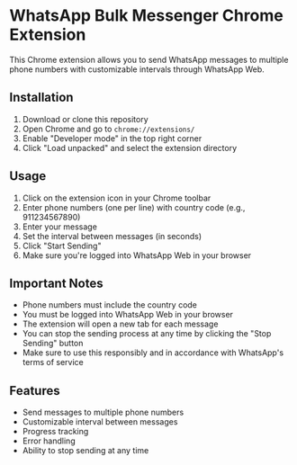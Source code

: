 # WhatsApp Bulk Messenger Chrome Extension

This Chrome extension allows you to send WhatsApp messages to multiple phone numbers with customizable intervals through WhatsApp Web.

## Installation

1. Download or clone this repository
2. Open Chrome and go to `chrome://extensions/`
3. Enable "Developer mode" in the top right corner
4. Click "Load unpacked" and select the extension directory

## Usage

1. Click on the extension icon in your Chrome toolbar
2. Enter phone numbers (one per line) with country code (e.g., 911234567890)
3. Enter your message
4. Set the interval between messages (in seconds)
5. Click "Start Sending"
6. Make sure you're logged into WhatsApp Web in your browser

## Important Notes

- Phone numbers must include the country code
- You must be logged into WhatsApp Web in your browser
- The extension will open a new tab for each message
- You can stop the sending process at any time by clicking the "Stop Sending" button
- Make sure to use this responsibly and in accordance with WhatsApp's terms of service

## Features

- Send messages to multiple phone numbers
- Customizable interval between messages
- Progress tracking
- Error handling
- Ability to stop sending at any time 